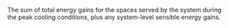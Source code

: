 ﻿The sum of total energy gains for the spaces served by the system during the peak cooling conditions, plus any system-level sensible energy gains.
